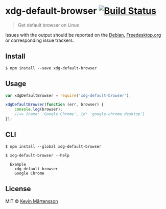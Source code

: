 # xdg-default-browser [![Build Status](https://travis-ci.org/kevva/xdg-default-browser.svg?branch=master)](https://travis-ci.org/kevva/xdg-default-browser)

> Get default browser on Linux

Issues with the output should be reported on the [Debian](https://bugs.debian.org), [Freedesktop.org](https://bugs.freedesktop.org/) or corresponding issue trackers.


## Install

```
$ npm install --save xdg-default-browser
```


## Usage

```js
var xdgDefaultBrowser = require('xdg-default-browser');

xdgDefaultBrowser(function (err, browser) {
	console.log(browser);
	//=> {name: 'Google Chrome', id: 'google-chrome.desktop'}
});
```


## CLI

```
$ npm install --global xdg-default-browser
```

```
$ xdg-default-browser --help

  Example
    xdg-default-browser
    Google Chrome
```


## License

MIT © [Kevin Mårtensson](https://github.com/kevva)
